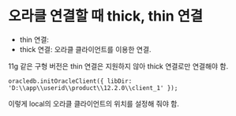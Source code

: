 # 오라클 연결할 때 thick, thin 연결

- thin 연결: 
- thick 연결: 오라클 클라이언트를 이용한 연결.

11g 같은 구형 버전은 thin 연결은 지원하지 않아 thick 연결로만 연결해야 함.

```
oracledb.initOracleClient({ libDir: 'D:\\app\\userid\\product\\12.2.0\\client_1' });
```

이렇게 local의 오라클 클라이언트의 위치를 설정해 줘야 함.